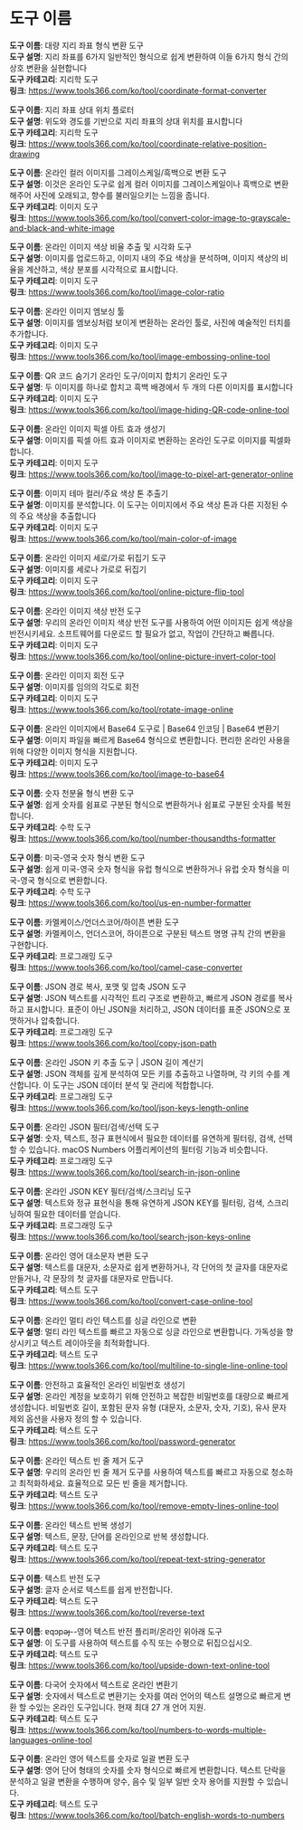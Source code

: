 # 도구 이름

**도구 이름**: 대량 지리 좌표 형식 변환 도구  
**도구 설명**: 지리 좌표를 6가지 일반적인 형식으로 쉽게 변환하여 이들 6가지 형식 간의 상호 변환을 실현합니다  
**도구 카테고리**: 지리학 도구  
**링크**: https://www.tools366.com/ko/tool/coordinate-format-converter


**도구 이름**: 지리 좌표 상대 위치 플로터  
**도구 설명**: 위도와 경도를 기반으로 지리 좌표의 상대 위치를 표시합니다  
**도구 카테고리**: 지리학 도구  
**링크**: https://www.tools366.com/ko/tool/coordinate-relative-position-drawing


**도구 이름**: 온라인 컬러 이미지를 그레이스케일/흑백으로 변환 도구  
**도구 설명**: 이것은 온라인 도구로 쉽게 컬러 이미지를 그레이스케일이나 흑백으로 변환해주어 사진에 오래되고, 향수를 불러일으키는 느낌을 줍니다.  
**도구 카테고리**: 이미지 도구  
**링크**: https://www.tools366.com/ko/tool/convert-color-image-to-grayscale-and-black-and-white-image


**도구 이름**: 온라인 이미지 색상 비율 추출 및 시각화 도구  
**도구 설명**: 이미지를 업로드하고, 이미지 내의 주요 색상을 분석하며, 이미지 색상의 비율을 계산하고, 색상 분포를 시각적으로 표시합니다.  
**도구 카테고리**: 이미지 도구  
**링크**: https://www.tools366.com/ko/tool/image-color-ratio


**도구 이름**: 온라인 이미지 엠보싱 툴  
**도구 설명**: 이미지를 엠보싱처럼 보이게 변환하는 온라인 툴로, 사진에 예술적인 터치를 추가합니다.  
**도구 카테고리**: 이미지 도구  
**링크**: https://www.tools366.com/ko/tool/image-embossing-online-tool


**도구 이름**: QR 코드 숨기기 온라인 도구/이미지 합치기 온라인 도구  
**도구 설명**: 두 이미지를 하나로 합치고 흑백 배경에서 두 개의 다른 이미지를 표시합니다  
**도구 카테고리**: 이미지 도구  
**링크**: https://www.tools366.com/ko/tool/image-hiding-QR-code-online-tool


**도구 이름**: 온라인 이미지 픽셀 아트 효과 생성기  
**도구 설명**: 이미지를 픽셀 아트 효과 이미지로 변환하는 온라인 도구로 이미지를 픽셀화합니다.  
**도구 카테고리**: 이미지 도구  
**링크**: https://www.tools366.com/ko/tool/image-to-pixel-art-generator-online


**도구 이름**: 이미지 테마 컬러/주요 색상 톤 추출기  
**도구 설명**: 이미지를 분석합니다. 이 도구는 이미지에서 주요 색상 톤과 다른 지정된 수의 주요 색상을 추출합니다  
**도구 카테고리**: 이미지 도구  
**링크**: https://www.tools366.com/ko/tool/main-color-of-image


**도구 이름**: 온라인 이미지 세로/가로 뒤집기 도구  
**도구 설명**: 이미지를 세로나 가로로 뒤집기  
**도구 카테고리**: 이미지 도구  
**링크**: https://www.tools366.com/ko/tool/online-picture-flip-tool


**도구 이름**: 온라인 이미지 색상 반전 도구  
**도구 설명**: 우리의 온라인 이미지 색상 반전 도구를 사용하여 어떤 이미지든 쉽게 색상을 반전시키세요. 소프트웨어를 다운로드 할 필요가 없고, 작업이 간단하고 빠릅니다.  
**도구 카테고리**: 이미지 도구  
**링크**: https://www.tools366.com/ko/tool/online-picture-invert-color-tool


**도구 이름**: 온라인 이미지 회전 도구  
**도구 설명**: 이미지를 임의의 각도로 회전  
**도구 카테고리**: 이미지 도구  
**링크**: https://www.tools366.com/ko/tool/rotate-image-online


**도구 이름**: 온라인 이미지에서 Base64 도구로 | Base64 인코딩 | Base64 변환기  
**도구 설명**: 이미지 파일을 빠르게 Base64 형식으로 변환합니다. 편리한 온라인 사용을 위해 다양한 이미지 형식을 지원합니다.  
**도구 카테고리**: 이미지 도구  
**링크**: https://www.tools366.com/ko/tool/image-to-base64


**도구 이름**: 숫자 천분율 형식 변환 도구  
**도구 설명**: 쉽게 숫자를 쉼표로 구분된 형식으로 변환하거나 쉼표로 구분된 숫자를 복원합니다.  
**도구 카테고리**: 수학 도구  
**링크**: https://www.tools366.com/ko/tool/number-thousandths-formatter


**도구 이름**: 미국-영국 숫자 형식 변환 도구  
**도구 설명**: 쉽게 미국-영국 숫자 형식을 유럽 형식으로 변환하거나 유럽 숫자 형식을 미국-영국 형식으로 변환합니다.  
**도구 카테고리**: 수학 도구  
**링크**: https://www.tools366.com/ko/tool/us-en-number-formatter


**도구 이름**: 카멜케이스/언더스코어/하이픈 변환 도구  
**도구 설명**: 카멜케이스, 언더스코어, 하이픈으로 구분된 텍스트 명명 규칙 간의 변환을 구현합니다.  
**도구 카테고리**: 프로그래밍 도구  
**링크**: https://www.tools366.com/ko/tool/camel-case-converter


**도구 이름**: JSON 경로 복사, 포맷 및 압축 JSON 도구  
**도구 설명**: JSON 텍스트를 시각적인 트리 구조로 변환하고, 빠르게 JSON 경로를 복사하고 표시합니다. 표준이 아닌 JSON을 처리하고, JSON 데이터를 표준 JSON으로 포맷하거나 압축합니다.  
**도구 카테고리**: 프로그래밍 도구  
**링크**: https://www.tools366.com/ko/tool/copy-json-path


**도구 이름**: 온라인 JSON 키 추출 도구 | JSON 길이 계산기  
**도구 설명**: JSON 객체를 깊게 분석하여 모든 키를 추출하고 나열하며, 각 키의 수를 계산합니다. 이 도구는 JSON 데이터 분석 및 관리에 적합합니다.  
**도구 카테고리**: 프로그래밍 도구  
**링크**: https://www.tools366.com/ko/tool/json-keys-length-online


**도구 이름**: 온라인 JSON 필터/검색/선택 도구  
**도구 설명**: 숫자, 텍스트, 정규 표현식에서 필요한 데이터를 유연하게 필터링, 검색, 선택할 수 있습니다. macOS Numbers 어플리케이션의 필터링 기능과 비슷합니다.  
**도구 카테고리**: 프로그래밍 도구  
**링크**: https://www.tools366.com/ko/tool/search-in-json-online


**도구 이름**: 온라인 JSON KEY 필터/검색/스크리닝 도구  
**도구 설명**: 텍스트와 정규 표현식을 통해 유연하게 JSON KEY를 필터링, 검색, 스크리닝하여 필요한 데이터를 얻습니다.  
**도구 카테고리**: 프로그래밍 도구  
**링크**: https://www.tools366.com/ko/tool/search-json-keys-online


**도구 이름**: 온라인 영어 대소문자 변환 도구  
**도구 설명**: 텍스트를 대문자, 소문자로 쉽게 변환하거나, 각 단어의 첫 글자를 대문자로 만들거나, 각 문장의 첫 글자를 대문자로 만듭니다.  
**도구 카테고리**: 텍스트 도구  
**링크**: https://www.tools366.com/ko/tool/convert-case-online-tool


**도구 이름**: 온라인 멀티 라인 텍스트를 싱글 라인으로 변환  
**도구 설명**: 멀티 라인 텍스트를 빠르고 자동으로 싱글 라인으로 변환합니다. 가독성을 향상시키고 텍스트 레이아웃을 최적화합니다.  
**도구 카테고리**: 텍스트 도구  
**링크**: https://www.tools366.com/ko/tool/multiline-to-single-line-online-tool


**도구 이름**: 안전하고 효율적인 온라인 비밀번호 생성기  
**도구 설명**: 온라인 계정을 보호하기 위해 안전하고 복잡한 비밀번호를 대량으로 빠르게 생성합니다. 비밀번호 길이, 포함된 문자 유형 (대문자, 소문자, 숫자, 기호), 유사 문자 제외 옵션을 사용자 정의 할 수 있습니다.  
**도구 카테고리**: 텍스트 도구  
**링크**: https://www.tools366.com/ko/tool/password-generator


**도구 이름**: 온라인 텍스트 빈 줄 제거 도구  
**도구 설명**: 우리의 온라인 빈 줄 제거 도구를 사용하여 텍스트를 빠르고 자동으로 청소하고 최적화하세요. 효율적으로 모든 빈 줄을 제거합니다.  
**도구 카테고리**: 텍스트 도구  
**링크**: https://www.tools366.com/ko/tool/remove-empty-lines-online-tool


**도구 이름**: 온라인 텍스트 반복 생성기  
**도구 설명**: 텍스트, 문장, 단어를 온라인으로 반복 생성합니다.  
**도구 카테고리**: 텍스트 도구  
**링크**: https://www.tools366.com/ko/tool/repeat-text-string-generator


**도구 이름**: 텍스트 반전 도구  
**도구 설명**: 글자 순서로 텍스트를 쉽게 반전합니다.  
**도구 카테고리**: 텍스트 도구  
**링크**: https://www.tools366.com/ko/tool/reverse-text


**도구 이름**: ɐqɔpǝɟ--영어 텍스트 반전 플리퍼/온라인 위아래 도구  
**도구 설명**: 이 도구를 사용하여 텍스트를 수직 또는 수평으로 뒤집으십시오.  
**도구 카테고리**: 텍스트 도구  
**링크**: https://www.tools366.com/ko/tool/upside-down-text-online-tool


**도구 이름**: 다국어 숫자에서 텍스트로 온라인 변환기  
**도구 설명**: 숫자에서 텍스트로 변환기는 숫자를 여러 언어의 텍스트 설명으로 빠르게 변환 할 수있는 온라인 도구입니다. 현재 최대 27 개 언어 지원.  
**도구 카테고리**: 텍스트 도구  
**링크**: https://www.tools366.com/ko/tool/numbers-to-words-multiple-languages-online-tool


**도구 이름**: 온라인 영어 텍스트를 숫자로 일괄 변환 도구  
**도구 설명**: 영어 단어 형태의 숫자를 숫자 형식으로 빠르게 변환합니다. 텍스트 단락을 분석하고 일괄 변환을 수행하며 양수, 음수 및 일부 일반 숫자 용어를 지원할 수 있습니다.  
**도구 카테고리**: 텍스트 도구  
**링크**: https://www.tools366.com/ko/tool/batch-english-words-to-numbers


